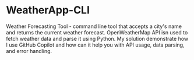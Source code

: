 # WeatherApp-CLI
 Weather Forecasting Tool -  command line tool that accepts a city's name and returns the current weather forecast. OpenWeatherMap API isn used to fetch weather data and parse it using Python. My solution demonstrate how I use  GitHub Copilot and how  can it help you with API usage, data parsing, and error handling.
